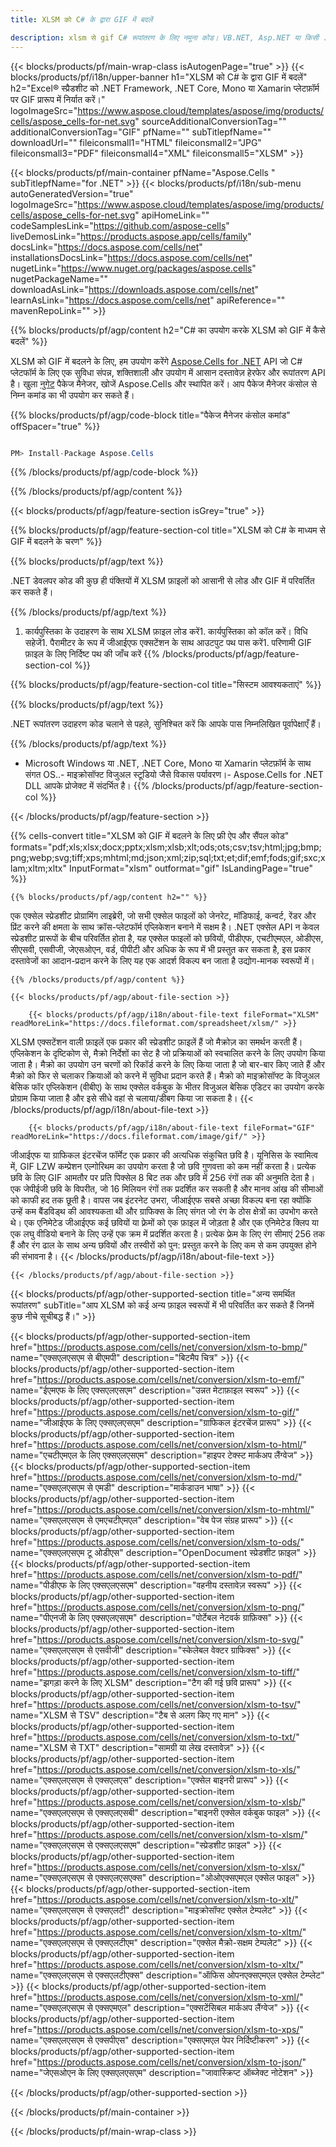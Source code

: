 ```yaml
---
title: XLSM को C# के द्वारा GIF में बदलें

description: xlsm से gif C# रूपांतरण के लिए नमूना कोड। VB.NET, Asp.NET या किसी .NET आधारित एप्लिकेशन के भीतर बैच xlsm फ़ाइलों को gif रूपांतरण के लिए API उदाहरण कोड का उपयोग करें।
---
```

{{< blocks/products/pf/main-wrap-class isAutogenPage="true" >}}
{{< blocks/products/pf/i18n/upper-banner h1="XLSM को C# के द्वारा GIF में बदलें" h2="Excel® स्प्रैडशीट को .NET Framework, .NET Core, Mono या Xamarin प्लेटफ़ॉर्म पर GIF प्रारूप में निर्यात करें।" logoImageSrc="https://www.aspose.cloud/templates/aspose/img/products/cells/aspose_cells-for-net.svg" sourceAdditionalConversionTag="" additionalConversionTag="GIF" pfName="" subTitlepfName="" downloadUrl="" fileiconsmall1="HTML" fileiconsmall2="JPG" fileiconsmall3="PDF" fileiconsmall4="XML" fileiconsmall5="XLSM" >}}

{{< blocks/products/pf/main-container pfName="Aspose.Cells " subTitlepfName="for .NET" >}}
{{< blocks/products/pf/i18n/sub-menu autoGeneratedVersion="true" logoImageSrc="https://www.aspose.cloud/templates/aspose/img/products/cells/aspose_cells-for-net.svg" apiHomeLink="" codeSamplesLink="https://github.com/aspose-cells" liveDemosLink="https://products.aspose.app/cells/family" docsLink="https://docs.aspose.com/cells/net" installationsDocsLink="https://docs.aspose.com/cells/net" nugetLink="https://www.nuget.org/packages/aspose.cells" nugetPackageName="" downloadAsLink="https://downloads.aspose.com/cells/net" learnAsLink="https://docs.aspose.com/cells/net" apiReference="" mavenRepoLink="" >}}

{{% blocks/products/pf/agp/content h2="C# का उपयोग करके XLSM को GIF में कैसे बदलें" %}}

 XLSM को GIF में बदलने के लिए, हम उपयोग करेंगे
 [Aspose.Cells for .NET](https://products.aspose.com/cells/net) 
 API जो C# प्लेटफॉर्म के लिए एक सुविधा संपन्न, शक्तिशाली और उपयोग में आसान दस्तावेज़ हेरफेर और रूपांतरण API है। खुला
 [नुगेट](https://www.nuget.org/packages/aspose.cells) 
 पैकेज मैनेजर, खोजें
 Aspose.Cells 
 और स्थापित करें। आप पैकेज मैनेजर कंसोल से निम्न कमांड का भी उपयोग कर सकते हैं।

{{% blocks/products/pf/agp/code-block title="पैकेज मैनेजर कंसोल कमांड" offSpacer="true" %}}

```cs

PM> Install-Package Aspose.Cells


```

{{% /blocks/products/pf/agp/code-block %}}

{{% /blocks/products/pf/agp/content %}}

{{< blocks/products/pf/agp/feature-section isGrey="true" >}}

{{% blocks/products/pf/agp/feature-section-col title="XLSM को C# के माध्यम से GIF में बदलने के चरण" %}}

{{% blocks/products/pf/agp/text %}}

 .NET डेवलपर कोड की कुछ ही पंक्तियों में XLSM फ़ाइलों को आसानी से लोड और GIF में परिवर्तित कर सकते हैं।

{{% /blocks/products/pf/agp/text %}}

1. कार्यपुस्तिका के उदाहरण के साथ XLSM फ़ाइल लोड करें1. कार्यपुस्तिका को कॉल करें। विधि सहेजें1. पैरामीटर के रूप में जीआईएफ एक्सटेंशन के साथ आउटपुट पथ पास करें1. परिणामी GIF फ़ाइल के लिए निर्दिष्ट पथ की जाँच करें
{{% /blocks/products/pf/agp/feature-section-col %}}

{{% blocks/products/pf/agp/feature-section-col title="सिस्टम आवश्यकताएं" %}}

{{% blocks/products/pf/agp/text %}}

 .NET रूपांतरण उदाहरण कोड चलाने से पहले, सुनिश्चित करें कि आपके पास निम्नलिखित पूर्वापेक्षाएँ हैं।

{{% /blocks/products/pf/agp/text %}}

- Microsoft Windows या .NET, .NET Core, Mono या Xamarin प्लेटफ़ॉर्म के साथ संगत OS..- माइक्रोसॉफ्ट विजुअल स्टूडियो जैसे विकास पर्यावरण।- Aspose.Cells for .NET DLL आपके प्रोजेक्ट में संदर्भित है।
{{% /blocks/products/pf/agp/feature-section-col %}}

{{< /blocks/products/pf/agp/feature-section >}}

{{% cells-convert title="XLSM को GIF में बदलने के लिए फ्री ऐप और सैंपल कोड" formats="pdf;xls;xlsx;docx;pptx;xlsm;xlsb;xlt;ods;ots;csv;tsv;html;jpg;bmp;png;webp;svg;tiff;xps;mhtml;md;json;xml;zip;sql;txt;et;dif;emf;fods;gif;sxc;xlam;xltm;xltx" InputFormat="xlsm" outformat="gif" IsLandingPage="true" %}}
 
<!-- aboutfile Starts -->

    {{% blocks/products/pf/agp/content h2="" %}}

 एक एक्सेल स्प्रेडशीट प्रोग्रामिंग लाइब्रेरी, जो सभी एक्सेल फाइलों को जेनरेट, मॉडिफाई, कन्वर्ट, रेंडर और प्रिंट करने की क्षमता के साथ क्रॉस-प्लेटफॉर्म एप्लिकेशन बनाने में सक्षम है। .NET एक्सेल API न केवल स्प्रेडशीट प्रारूपों के बीच परिवर्तित होता है, यह एक्सेल फाइलों को छवियों, पीडीएफ, एचटीएमएल, ओडीएस, सीएसवी, एसवीजी, जेएसओएन, वर्ड, पीपीटी और अधिक के रूप में भी प्रस्तुत कर सकता है, इस प्रकार दस्तावेजों का आदान-प्रदान करने के लिए यह एक आदर्श विकल्प बन जाता है उद्योग-मानक स्वरूपों में।

    {{% /blocks/products/pf/agp/content %}}

    {{< blocks/products/pf/agp/about-file-section >}}

        {{< blocks/products/pf/agp/i18n/about-file-text fileFormat="XLSM" readMoreLink="https://docs.fileformat.com/spreadsheet/xlsm/" >}}
XLSM एक्सटेंशन वाली फ़ाइलें एक प्रकार की स्प्रेडशीट फ़ाइलें हैं जो मैक्रोज़ का समर्थन करती हैं। एप्लिकेशन के दृष्टिकोण से, मैक्रो निर्देशों का सेट है जो प्रक्रियाओं को स्वचालित करने के लिए उपयोग किया जाता है। मैक्रो का उपयोग उन चरणों को रिकॉर्ड करने के लिए किया जाता है जो बार-बार किए जाते हैं और मैक्रो को फिर से चलाकर क्रियाओं को करने में सुविधा प्रदान करते हैं। मैक्रो को माइक्रोसॉफ्ट के विजुअल बेसिक फॉर एप्लिकेशन (वीबीए) के साथ एक्सेल वर्कबुक के भीतर विजुअल बेसिक एडिटर का उपयोग करके प्रोग्राम किया जाता है और इसे सीधे वहां से चलाया/डीबग किया जा सकता है।
        {{< /blocks/products/pf/agp/i18n/about-file-text >}}

        {{< blocks/products/pf/agp/i18n/about-file-text fileFormat="GIF" readMoreLink="https://docs.fileformat.com/image/gif/" >}}
जीआईएफ या ग्राफिकल इंटरचेंज फॉर्मेट एक प्रकार की अत्यधिक संकुचित छवि है। यूनिसिस के स्वामित्व में, GIF LZW कम्प्रेशन एल्गोरिथम का उपयोग करता है जो छवि गुणवत्ता को कम नहीं करता है। प्रत्येक छवि के लिए GIF आमतौर पर प्रति पिक्सेल 8 बिट तक और छवि में 256 रंगों तक की अनुमति देता है। एक जेपीईजी छवि के विपरीत, जो 16 मिलियन रंगों तक प्रदर्शित कर सकती है और मानव आंख की सीमाओं को काफी हद तक छूती है। वापस जब इंटरनेट उभरा, जीआईएफ सबसे अच्छा विकल्प बना रहा क्योंकि उन्हें कम बैंडविड्थ की आवश्यकता थी और ग्राफिक्स के लिए संगत जो रंग के ठोस क्षेत्रों का उपभोग करते थे। एक एनिमेटेड जीआईएफ कई छवियों या फ़्रेमों को एक फ़ाइल में जोड़ता है और एक एनिमेटेड क्लिप या एक लघु वीडियो बनाने के लिए उन्हें एक क्रम में प्रदर्शित करता है। प्रत्येक फ्रेम के लिए रंग सीमाएं 256 तक हैं और रंग ढाल के साथ अन्य छवियों और तस्वीरों को पुन: प्रस्तुत करने के लिए कम से कम उपयुक्त होने की संभावना है।
        {{< /blocks/products/pf/agp/i18n/about-file-text >}}

    {{< /blocks/products/pf/agp/about-file-section >}}

<!-- aboutfile Ends -->

{{< blocks/products/pf/agp/other-supported-section title="अन्य समर्थित रूपांतरण" subTitle="आप XLSM को कई अन्य फ़ाइल स्वरूपों में भी परिवर्तित कर सकते हैं जिनमें कुछ नीचे सूचीबद्ध हैं।" >}}

{{< blocks/products/pf/agp/other-supported-section-item href="https://products.aspose.com/cells/net/conversion/xlsm-to-bmp/" name="एक्सएलएसएम से बीएमपी" description="बिटमैप चित्र" >}}
{{< blocks/products/pf/agp/other-supported-section-item href="https://products.aspose.com/cells/net/conversion/xlsm-to-emf/" name="ईएमएफ के लिए एक्सएलएसएम" description="उन्नत मेटाफ़ाइल स्वरूप" >}}
{{< blocks/products/pf/agp/other-supported-section-item href="https://products.aspose.com/cells/net/conversion/xlsm-to-gif/" name="जीआईएफ के लिए एक्सएलएसएम" description="ग्राफिकल इंटरचेंज प्रारूप" >}}
{{< blocks/products/pf/agp/other-supported-section-item href="https://products.aspose.com/cells/net/conversion/xlsm-to-html/" name="एचटीएमएल के लिए एक्सएलएसएम" description="हाइपर टेक्स्ट मार्कअप लैंग्वेज" >}}
{{< blocks/products/pf/agp/other-supported-section-item href="https://products.aspose.com/cells/net/conversion/xlsm-to-md/" name="एक्सएलएसएम से एमडी" description="मार्कडाउन भाषा" >}}
{{< blocks/products/pf/agp/other-supported-section-item href="https://products.aspose.com/cells/net/conversion/xlsm-to-mhtml/" name="एक्सएलएसएम से एमएचटीएमएल" description="वेब पेज संग्रह प्रारूप" >}}
{{< blocks/products/pf/agp/other-supported-section-item href="https://products.aspose.com/cells/net/conversion/xlsm-to-ods/" name="एक्सएलएसएम टू ओडीएस" description="OpenDocument स्प्रेडशीट फ़ाइल" >}}
{{< blocks/products/pf/agp/other-supported-section-item href="https://products.aspose.com/cells/net/conversion/xlsm-to-pdf/" name="पीडीएफ के लिए एक्सएलएसएम" description="वहनीय दस्तावेज़ स्वरूप" >}}
{{< blocks/products/pf/agp/other-supported-section-item href="https://products.aspose.com/cells/net/conversion/xlsm-to-png/" name="पीएनजी के लिए एक्सएलएसएम" description="पोर्टेबल नेटवर्क ग्राफ़िक्स" >}}
{{< blocks/products/pf/agp/other-supported-section-item href="https://products.aspose.com/cells/net/conversion/xlsm-to-svg/" name="एक्सएलएसएम से एसवीजी" description="स्केलेबल वेक्टर ग्राफिक्स" >}}
{{< blocks/products/pf/agp/other-supported-section-item href="https://products.aspose.com/cells/net/conversion/xlsm-to-tiff/" name="झगड़ा करने के लिए XLSM" description="टैग की गई छवि प्रारूप" >}}
{{< blocks/products/pf/agp/other-supported-section-item href="https://products.aspose.com/cells/net/conversion/xlsm-to-tsv/" name="XLSM से TSV" description="टैब से अलग किए गए मान" >}}
{{< blocks/products/pf/agp/other-supported-section-item href="https://products.aspose.com/cells/net/conversion/xlsm-to-txt/" name="XLSM से TXT" description="सामग्री या लेख दस्तावेज़" >}}
{{< blocks/products/pf/agp/other-supported-section-item href="https://products.aspose.com/cells/net/conversion/xlsm-to-xls/" name="एक्सएलएसएम से एक्सएलएस" description="एक्सेल बाइनरी प्रारूप" >}}
{{< blocks/products/pf/agp/other-supported-section-item href="https://products.aspose.com/cells/net/conversion/xlsm-to-xlsb/" name="एक्सएलएसएम से एक्सएलएसबी" description="बाइनरी एक्सेल वर्कबुक फाइल" >}}
{{< blocks/products/pf/agp/other-supported-section-item href="https://products.aspose.com/cells/net/conversion/xlsm-to-xlsm/" name="एक्सएलएसएम से एक्सएलएसएम" description="स्प्रेडशीट फ़ाइल" >}}
{{< blocks/products/pf/agp/other-supported-section-item href="https://products.aspose.com/cells/net/conversion/xlsm-to-xlsx/" name="एक्सएलएसएम से एक्सएलएसएक्स" description="ओओएक्सएमएल एक्सेल फाइल" >}}
{{< blocks/products/pf/agp/other-supported-section-item href="https://products.aspose.com/cells/net/conversion/xlsm-to-xlt/" name="एक्सएलएसएम से एक्सएलटी" description="माइक्रोसॉफ्ट एक्सेल टेम्पलेट" >}}
{{< blocks/products/pf/agp/other-supported-section-item href="https://products.aspose.com/cells/net/conversion/xlsm-to-xltm/" name="एक्सएलएसएम से एक्सएलटीएम" description="एक्सेल मैक्रो-सक्षम टेम्पलेट" >}}
{{< blocks/products/pf/agp/other-supported-section-item href="https://products.aspose.com/cells/net/conversion/xlsm-to-xltx/" name="एक्सएलएसएम से एक्सएलटीएक्स" description="ऑफिस ओपनएक्सएमएल एक्सेल टेम्प्लेट" >}}
{{< blocks/products/pf/agp/other-supported-section-item href="https://products.aspose.com/cells/net/conversion/xlsm-to-xml/" name="एक्सएलएसएम से एक्सएमएल" description="एक्सटेंसिबल मार्कअप लैंग्वेज" >}}
{{< blocks/products/pf/agp/other-supported-section-item href="https://products.aspose.com/cells/net/conversion/xlsm-to-xps/" name="एक्सएलएसएम से एक्सपीएस" description="एक्सएमएल पेपर निर्दिष्टीकरण" >}}
{{< blocks/products/pf/agp/other-supported-section-item href="https://products.aspose.com/cells/net/conversion/xlsm-to-json/" name="जेएसओएन के लिए एक्सएलएसएम" description="जावास्क्रिप्ट ऑब्जेक्ट नोटेशन" >}}

{{< /blocks/products/pf/agp/other-supported-section >}}

{{< /blocks/products/pf/main-container >}}
    
{{< /blocks/products/pf/main-wrap-class >}}
